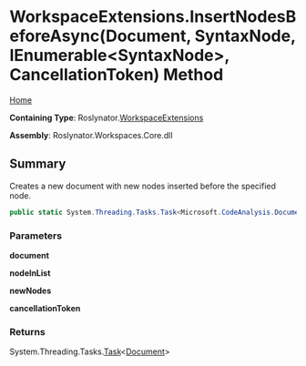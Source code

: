 # WorkspaceExtensions\.InsertNodesBeforeAsync\(Document, SyntaxNode, IEnumerable\<SyntaxNode>, CancellationToken\) Method

[Home](../../../README.md)

**Containing Type**: Roslynator\.[WorkspaceExtensions](../README.md)

**Assembly**: Roslynator\.Workspaces\.Core\.dll

## Summary

Creates a new document with new nodes inserted before the specified node\.

```csharp
public static System.Threading.Tasks.Task<Microsoft.CodeAnalysis.Document> InsertNodesBeforeAsync(this Microsoft.CodeAnalysis.Document document, Microsoft.CodeAnalysis.SyntaxNode nodeInList, System.Collections.Generic.IEnumerable<Microsoft.CodeAnalysis.SyntaxNode> newNodes, System.Threading.CancellationToken cancellationToken = default)
```

### Parameters

**document**

**nodeInList**

**newNodes**

**cancellationToken**

### Returns

System\.Threading\.Tasks\.[Task](https://docs.microsoft.com/en-us/dotnet/api/system.threading.tasks.task-1)\<[Document](https://docs.microsoft.com/en-us/dotnet/api/microsoft.codeanalysis.document)>

